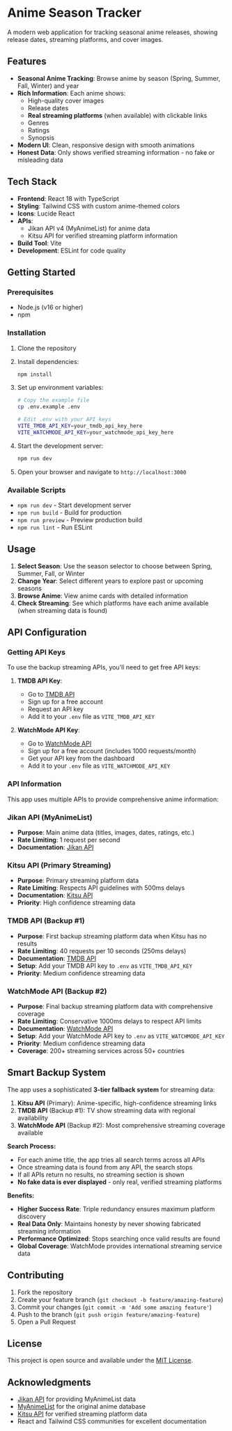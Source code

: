 # Anime Season Tracker

A modern web application for tracking seasonal anime releases, showing release dates, streaming platforms, and cover images.

## Features

- **Seasonal Anime Tracking**: Browse anime by season (Spring, Summer, Fall, Winter) and year
- **Rich Information**: Each anime shows:
  - High-quality cover images
  - Release dates
  - **Real streaming platforms** (when available) with clickable links
  - Genres
  - Ratings
  - Synopsis
- **Modern UI**: Clean, responsive design with smooth animations
- **Honest Data**: Only shows verified streaming information - no fake or misleading data

## Tech Stack

- **Frontend**: React 18 with TypeScript
- **Styling**: Tailwind CSS with custom anime-themed colors
- **Icons**: Lucide React
- **APIs**: 
  - Jikan API v4 (MyAnimeList) for anime data
  - Kitsu API for verified streaming platform information
- **Build Tool**: Vite
- **Development**: ESLint for code quality

## Getting Started

### Prerequisites

- Node.js (v16 or higher)
- npm

### Installation

1. Clone the repository
2. Install dependencies:
   ```bash
   npm install
   ```

3. Set up environment variables:
   ```bash
   # Copy the example file
   cp .env.example .env
   
   # Edit .env with your API keys
   VITE_TMDB_API_KEY=your_tmdb_api_key_here
   VITE_WATCHMODE_API_KEY=your_watchmode_api_key_here
   ```

4. Start the development server:
   ```bash
   npm run dev
   ```

5. Open your browser and navigate to `http://localhost:3000`

### Available Scripts

- `npm run dev` - Start development server
- `npm run build` - Build for production
- `npm run preview` - Preview production build
- `npm run lint` - Run ESLint

## Usage

1. **Select Season**: Use the season selector to choose between Spring, Summer, Fall, or Winter
2. **Change Year**: Select different years to explore past or upcoming seasons
3. **Browse Anime**: View anime cards with detailed information
4. **Check Streaming**: See which platforms have each anime available (when streaming data is found)

## API Configuration

### Getting API Keys

To use the backup streaming APIs, you'll need to get free API keys:

1. **TMDB API Key**:
   - Go to [TMDB API](https://developers.themoviedb.org/3/getting-started/introduction)
   - Sign up for a free account
   - Request an API key
   - Add it to your `.env` file as `VITE_TMDB_API_KEY`

2. **WatchMode API Key**:
   - Go to [WatchMode API](https://api.watchmode.com/)
   - Sign up for a free account (includes 1000 requests/month)
   - Get your API key from the dashboard
   - Add it to your `.env` file as `VITE_WATCHMODE_API_KEY`

### API Information

This app uses multiple APIs to provide comprehensive anime information:

### Jikan API (MyAnimeList)
- **Purpose**: Main anime data (titles, images, dates, ratings, etc.)
- **Rate Limiting**: 1 request per second
- **Documentation**: [Jikan API](https://jikan.moe/)

### Kitsu API (Primary Streaming)
- **Purpose**: Primary streaming platform data
- **Rate Limiting**: Respects API guidelines with 500ms delays
- **Documentation**: [Kitsu API](https://kitsu.docs.apiary.io/)
- **Priority**: High confidence streaming data

### TMDB API (Backup #1)
- **Purpose**: First backup streaming platform data when Kitsu has no results
- **Rate Limiting**: 40 requests per 10 seconds (250ms delays)
- **Documentation**: [TMDB API](https://developers.themoviedb.org/3)
- **Setup**: Add your TMDB API key to `.env` as `VITE_TMDB_API_KEY`
- **Priority**: Medium confidence streaming data

### WatchMode API (Backup #2)
- **Purpose**: Final backup streaming platform data with comprehensive coverage
- **Rate Limiting**: Conservative 1000ms delays to respect API limits
- **Documentation**: [WatchMode API](https://api.watchmode.com/docs)
- **Setup**: Add your WatchMode API key to `.env` as `VITE_WATCHMODE_API_KEY`
- **Priority**: Medium confidence streaming data
- **Coverage**: 200+ streaming services across 50+ countries

## Smart Backup System

The app uses a sophisticated **3-tier fallback system** for streaming data:

1. **Kitsu API** (Primary): Anime-specific, high-confidence streaming links
2. **TMDB API** (Backup #1): TV show streaming data with regional availability  
3. **WatchMode API** (Backup #2): Most comprehensive streaming coverage available

**Search Process:**
- For each anime title, the app tries all search terms across all APIs
- Once streaming data is found from any API, the search stops
- If all APIs return no results, no streaming section is shown
- **No fake data is ever displayed** - only real, verified streaming platforms

**Benefits:**
- **Higher Success Rate**: Triple redundancy ensures maximum platform discovery
- **Real Data Only**: Maintains honesty by never showing fabricated streaming information  
- **Performance Optimized**: Stops searching once valid results are found
- **Global Coverage**: WatchMode provides international streaming service data

## Contributing

1. Fork the repository
2. Create your feature branch (`git checkout -b feature/amazing-feature`)
3. Commit your changes (`git commit -m 'Add some amazing feature'`)
4. Push to the branch (`git push origin feature/amazing-feature`)
5. Open a Pull Request

## License

This project is open source and available under the [MIT License](LICENSE).

## Acknowledgments

- [Jikan API](https://jikan.moe/) for providing MyAnimeList data
- [MyAnimeList](https://myanimelist.net/) for the original anime database
- [Kitsu API](https://kitsu.io/) for verified streaming platform data
- React and Tailwind CSS communities for excellent documentation 